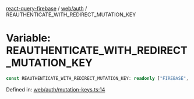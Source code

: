 [react-query-firebase](../../../modules.md) / [web/auth](../index.md) / REAUTHENTICATE\_WITH\_REDIRECT\_MUTATION\_KEY

# Variable: REAUTHENTICATE\_WITH\_REDIRECT\_MUTATION\_KEY

```ts
const REAUTHENTICATE_WITH_REDIRECT_MUTATION_KEY: readonly ["FIREBASE", "AUTH", "REAUTHENTICATE_WITH_REDIRECT"];
```

Defined in: [web/auth/mutation-keys.ts:14](https://github.com/vpishuk/react-query-firebase/blob/47ed1ecd8b83d68dd4237e8eb73f6aa6dea2c1fa/web/auth/mutation-keys.ts#L14)
